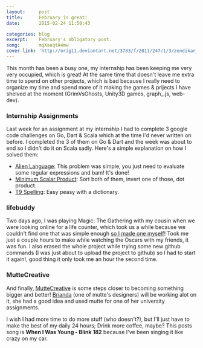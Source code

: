 ```yaml
---
layout:     post
title:      February is great!
date:       2015-02-24 11:50:43

categories: blog
excerpt:    February's obligatory post.
song:       mqXaaqtA4mw
cover-link: 'http://orig11.deviantart.net/3783/f/2011/247/1/3/zendikar_mountains_by_u2644-d48tmwg.jpg'
---
```


This month has been a busy one, my internship has been keeping me very very occupied, which is great! At the same time that doesn't leave me extra time to spend on other projects, which is bad because I really need to organize my time and spend more of it making the games & prijects I have shelved at the moment (GrimVsGhosts, Unity3D games, graph_.js, web-dev).

### Internship Assignments
Last week for an assignment at my internship I had to complete 3 google code challenges on Go, Dart & Scala which at the time I'd never written on before. I completed the 3 of them on Go & Dart and the week was about to end so I didn't do it on Scala sadly. Here's a simple explanation on how I solved them:

*   [Alien Language](https://github.com/dancmj/google-code-jam/tree/master/solutions/alien-language): This problem was simple, you just need to evaluate some regular expressions and bam! It's done!
*   [Minimum Scalar Product](https://github.com/dancmj/google-code-jam/tree/master/solutions/minimum-scalar-product): Sort both of them, invert one of those, dot product.
*   [T9 Spelling](https://github.com/dancmj/google-code-jam/tree/master/solutions/t9-spelling): Easy peasy with a dictionary.

### lifebuddy
Two days ago, I was playing Magic: The Gathering with my cousin when we were looking online for a life counter, which took us a while because we couldn't find one that was simple enough [so I made one myself](https://github.com/dancmj/web-apps/tree/master/lifecounter)! Took me just a couple hours to make while watching the Oscars with my friends, it was fun. I also erased the whole project while trying some new github commands (I was just about to upload the project to github) so I had to start it again!, good thing it only took me an hour the second time.

### MutteCreative
And finally, [MutteCreative](https://www.behance.net/muttecreative/members) is some steps closer to becoming something bigger and better! [Brianda](https://dribbble.com/briandamaldonado) (one of mutte's designers) will be working alot on it, she had a good idea and used mutte for one of her university assignments.

I wish I had more time to do more stuff (who doesn't?), but I'll just have to make the best of my daily 24 hours; Drink more coffee, maybe? This posts song is **When I Was Young - Blink 182** because I've been singing it like crazy on my car.
